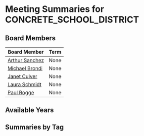 # Meeting Summaries for CONCRETE_SCHOOL_DISTRICT

## Board Members

| Board Member       | Term           |
|--------------------|----------------|
| [Arthur Sanchez](board_member_252.md) | None |
| [Michael Brondi](board_member_253.md) | None |
| [Janet Culver](board_member_254.md) | None |
| [Laura Schmidt](board_member_255.md) | None |
| [Paul Rogge](board_member_256.md) | None |

## Available Years

## Summaries by Tag
